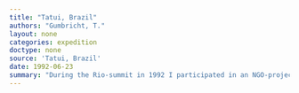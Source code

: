 ```yaml
---
title: "Tatui, Brazil"
authors: "Gumbricht, T."
layout: none
categories: expedition
doctype: none
source: 'Tatui, Brazil'
date: 1992-06-23
summary: "During the Rio-summit in 1992 I participated in an NGO-project for young street-chlidren in Tatui, Brazil. I also visited the Rio-summit and the alternative Rio-summit. The street children projected was reported at [Stockholm Water Conference in 1993](../conference/conf-minimum-entropy/)."
---
```

